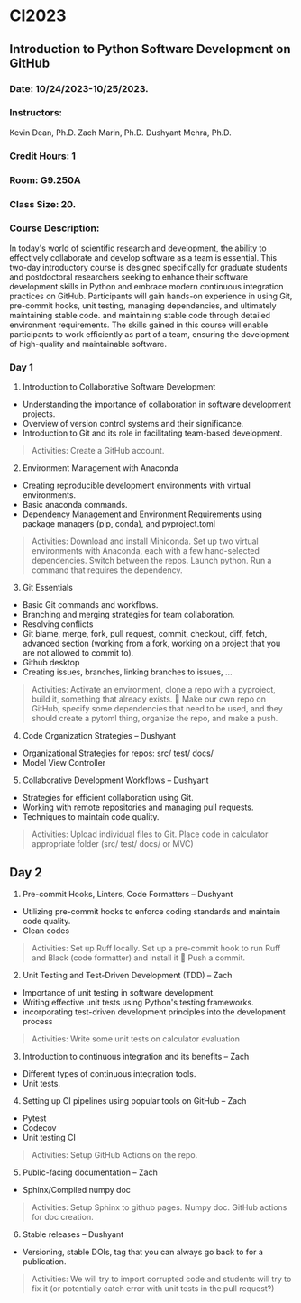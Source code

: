 # CI2023
## Introduction to Python Software Development on GitHub

### Date: 10/24/2023-10/25/2023.

### Instructors: 
Kevin Dean, Ph.D.
Zach Marin, Ph.D.
Dushyant Mehra, Ph.D.

### Credit Hours: 1

### Room: G9.250A

### Class Size: 20.

### Course Description: 
In today's world of scientific research and development, the ability to effectively collaborate and develop software as a team is essential. This two-day introductory course is designed specifically for graduate students and postdoctoral researchers seeking to enhance their software development skills in Python and embrace modern continuous integration practices on GitHub. Participants will gain hands-on experience in using Git, pre-commit hooks, unit testing, managing dependencies, and ultimately maintaining stable code. and maintaining stable code through detailed environment requirements. The skills gained in this course will enable participants to work efficiently as part of a team, ensuring the development of high-quality and maintainable software.

### Day 1
1. Introduction to Collaborative Software Development
- Understanding the importance of collaboration in software development projects.
- Overview of version control systems and their significance.
- Introduction to Git and its role in facilitating team-based development.
> Activities: Create a GitHub account.

2. Environment Management with Anaconda
- Creating reproducible development environments with virtual environments.
- Basic anaconda commands.
- Dependency Management and Environment Requirements using package managers (pip, conda), and pyproject.toml 
> Activities: Download and install Miniconda. Set up two virtual environments with Anaconda, each with a few hand-selected dependencies. Switch between the repos. Launch python. Run a command that requires the dependency.

3. Git Essentials
- Basic Git commands and workflows. 
- Branching and merging strategies for team collaboration.
- Resolving conflicts
- Git blame, merge, fork, pull request, commit, checkout, diff, fetch, advanced section (working from a fork, working on a project that you are not allowed to commit to). 
- Github desktop
- Creating issues, branches, linking branches to issues, …
> Activities: Activate an environment, clone a repo with a pyproject, build it, something that already exists.
	Make our own repo on GitHub, specify some dependencies that need to be used, and they should create a pytoml thing, organize the repo, and make a push.

4.	Code Organization Strategies – Dushyant 
- Organizational Strategies for repos: src/ test/ docs/
- Model View Controller

5. Collaborative Development Workflows – Dushyant 
- Strategies for efficient collaboration using Git.
- Working with remote repositories and managing pull requests.
-  Techniques to maintain code quality.
> Activities:	Upload individual files to Git. Place code in calculator appropriate folder (src/ test/ docs/ or MVC)

## Day 2
1.	Pre-commit Hooks, Linters, Code Formatters – Dushyant 
- Utilizing pre-commit hooks to enforce coding standards and maintain code quality.
- Clean codes
> Activities: Set up Ruff locally. Set up a pre-commit hook to run Ruff and Black (code formatter) and install it
	Push a commit.

2. Unit Testing and Test-Driven Development (TDD) – Zach
- Importance of unit testing in software development.
- Writing effective unit tests using Python's testing frameworks.
- incorporating test-driven development principles into the development process
> Activities:	Write some unit tests on calculator evaluation

3. Introduction to continuous integration and its benefits – Zach
- Different types of continuous integration tools.
- Unit tests.

4. Setting up CI pipelines using popular tools on GitHub – Zach 
- Pytest
- Codecov
- Unit testing CI
> Activities: Setup GitHub Actions on the repo.

5. Public-facing documentation – Zach 
- Sphinx/Compiled numpy doc 
> Activities: Setup Sphinx to github pages. Numpy doc. GitHub actions for doc creation.

6. Stable releases – Dushyant
- Versioning, stable DOIs, tag that you can always go back to for a publication.
> Activities: We will try to import corrupted code and students will try to fix it (or potentially catch error with unit tests in the pull request?)
